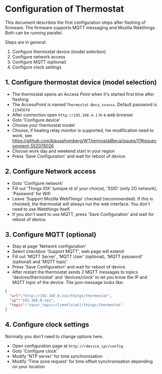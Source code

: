 # Configuration of Thermostat
This document describes the first configuration steps after flashing of firmware. The firmware supports MQTT messaging and 
Mozilla Webthings. Both can be running parallel.

Steps are in general:
1. Configure thermostat device (model selection)
2. Configure network access
3. Configure MQTT (optional)
4. Configure clock settings


## 1. Configure thermostat device (model selection)
* The thermostat opens an Access Point when it's started first time after flashing. 
* The AccessPoint is named `Thermostat-Beca_xxxxxx`. Default password is `12345678`
* After connection open `http://192.168.4.1` in a web browser
* Goto 'Configure device'
* Choose your thermostat model
* Choose, if heating relay monitor is supported, hw modification need to work, see https://github.com/klausahrenberg/WThermostatBeca/issues/17#issuecomment-552078026
* Choose work day and weekend start in your region
* Press 'Save Configuration' and wait for reboot of device.

## 2. Configure Network access
* Goto 'Configure network'
* Fill out 'Things IDX' (unique id of your choice), 'SSID' (only 2G network), 'Password' for Wifi
* Leave 'Support Mozilla WebThings' checked (recommended). If this is checked, the thermostat will always run the web interface. 
You don't need to use Webthings itself.
* If you don't want to use MQTT, press 'Save Configuration' and wait for reboot of device.

## 3. Configure MQTT (optional)
* Stay at page 'Network configuration'
* Select checkbox 'Support MQTT', web page will extend
* Fill out 'MQTT Server', 'MQTT User' (optional), 'MQTT password' (optional) and 'MQTT topic'
* Press 'Save Configuration' and wait for reboot of device.
* After restart the thermostat sends 2 MQTT messages to topics 'devices/thermostat' and 'devices/clock' to let you know the IP and MQTT topic of the device. The json message looks like:
```json
{
  "url":"http://192.168.0.xxx/things/thermostat",
  "ip":"192.168.0.xxx",
  "topic":"<your_topic>/[cmnd|stat]/things/thermostat"
}
```
## 4. Configure clock settings
Normally you don't need to change options here.
* Open configuration page at `http://<device_ip>/config`
* Goto 'Configure clock'
* Modify 'NTP server' for time synchronisation
* Modify 'Time zone request' for time offset synchronisation depending on your location
